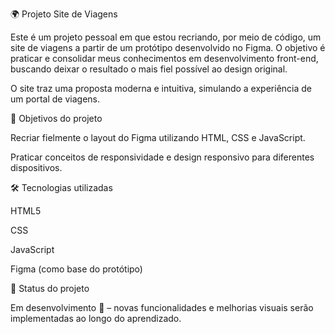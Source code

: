 🌍 Projeto Site de Viagens

Este é um projeto pessoal em que estou recriando, por meio de código, um site de viagens a partir de um protótipo desenvolvido no Figma. O objetivo é praticar e consolidar meus conhecimentos em desenvolvimento front-end, buscando deixar o resultado o mais fiel possível ao design original.

O site traz uma proposta moderna e intuitiva, simulando a experiência de um portal de viagens.

🚀 Objetivos do projeto

Recriar fielmente o layout do Figma utilizando HTML, CSS e JavaScript.

Praticar conceitos de responsividade e design responsivo para diferentes dispositivos.

🛠️ Tecnologias utilizadas

HTML5

CSS

JavaScript

Figma (como base do protótipo)

📌 Status do projeto

Em desenvolvimento 🚧 – novas funcionalidades e melhorias visuais serão implementadas ao longo do aprendizado.
